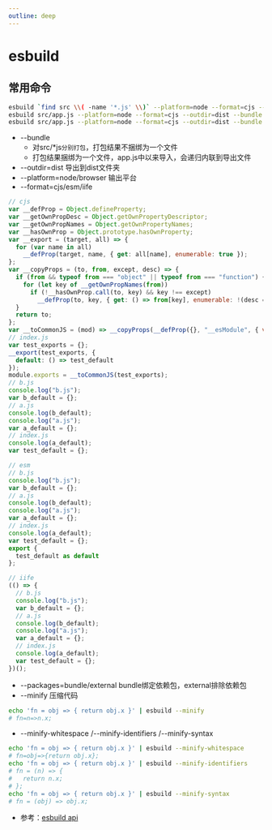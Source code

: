 ```yaml
---
outline: deep
---
```

# esbuild 
## 常用命令
```bash
esbuild `find src \\( -name '*.js' \\)` --platform=node --format=cjs --outdir=dist --minify
esbuild src/app.js --platform=node --format=cjs --outdir=dist --bundle --minify --packages=external
esbuild src/app.js --platform=node --format=cjs --outdir=dist --bundle --minify-whitespace
```
- --bundle
  - 对src/*js`分别打包`，打包结果不捆绑为一个文件
  - 打包结果捆绑为一个文件，app.js中以来导入，会递归内联到导出文件
- --outdir=dist 导出到dist文件夹
- --platform=node/browser 输出平台
- --format=cjs/esm/iife
```js
// cjs
var __defProp = Object.defineProperty;
var __getOwnPropDesc = Object.getOwnPropertyDescriptor;
var __getOwnPropNames = Object.getOwnPropertyNames;
var __hasOwnProp = Object.prototype.hasOwnProperty;
var __export = (target, all) => {
  for (var name in all)
    __defProp(target, name, { get: all[name], enumerable: true });
};
var __copyProps = (to, from, except, desc) => {
  if (from && typeof from === "object" || typeof from === "function") {
    for (let key of __getOwnPropNames(from))
      if (!__hasOwnProp.call(to, key) && key !== except)
        __defProp(to, key, { get: () => from[key], enumerable: !(desc = __getOwnPropDesc(from, key)) || desc.enumerable });
  }
  return to;
};
var __toCommonJS = (mod) => __copyProps(__defProp({}, "__esModule", { value: true }), mod);
// index.js
var test_exports = {};
__export(test_exports, {
  default: () => test_default
});
module.exports = __toCommonJS(test_exports);
// b.js
console.log("b.js");
var b_default = {};
// a.js
console.log(b_default);
console.log("a.js");
var a_default = {};
// index.js
console.log(a_default);
var test_default = {};
```
```js
// esm
// b.js
console.log("b.js");
var b_default = {};
// a.js
console.log(b_default);
console.log("a.js");
var a_default = {};
// index.js
console.log(a_default);
var test_default = {};
export {
  test_default as default
};
```
```js
// iife
(() => {
  // b.js
  console.log("b.js");
  var b_default = {};
  // a.js
  console.log(b_default);
  console.log("a.js");
  var a_default = {};
  // index.js
  console.log(a_default);
  var test_default = {};
})();
```
- --packages=bundle/external bundle绑定依赖包，external排除依赖包
- --minify 压缩代码
```bash
echo 'fn = obj => { return obj.x }' | esbuild --minify
# fn=n=>n.x;
```
- --minify-whitespace /--minify-identifiers /--minify-syntax
```bash
echo 'fn = obj => { return obj.x }' | esbuild --minify-whitespace
# fn=obj=>{return obj.x};
echo 'fn = obj => { return obj.x }' | esbuild --minify-identifiers
# fn = (n) => {
#   return n.x;
# };
echo 'fn = obj => { return obj.x }' | esbuild --minify-syntax
# fn = (obj) => obj.x;
```

- 参考：[esbuild api](https://esbuild.github.io/api/#overview)
